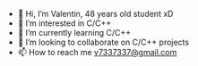 - 👋 Hi, I’m Valentin, 48 years old student xD
- 👀 I’m interested in C/C++
- 🌱 I’m currently learning C/C++
- 💞️ I’m looking to collaborate on C/C++ projects 
- 📫 How to reach me v7337337@gmail.com

<!---
VVSWS/VVSWS is a ✨ special ✨ repository because its `README.md` (this file) appears on your GitHub profile.
You can click the Preview link to take a look at your changes.
--->
